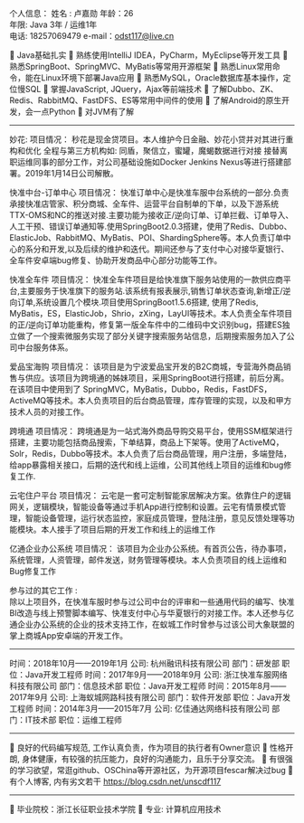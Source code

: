  
 

个人信息： 姓名 : 卢嘉勋                         年龄：26                     
年限: Java 3年 / 运维1年           
电话: 18257069479                  e-mail：odst117@live.cn	  				



	Java基础扎实
	熟练使用IntelliJ IDEA，PyCharm，MyEclipse等开发工具
	熟悉SpringBoot、SpringMVC、MyBatis等常用开源框架
	熟悉Linux常用命令，能在Linux环境下部署Java应用
	熟悉MySQL，Oracle数据库基本操作，定位慢SQL
	掌握JavaScript, JQuery，Ajax等前端技术
	了解Dubbo、ZK、Redis、RabbitMQ、FastDFS、ES等常用中间件的使用
	了解Android的原生开发，会一点Python
	对JVM有了解

________________________________________
妙花:
项目情况： 
秒花是现金贷项目。本人维护今日金融、妙花小贷并对其进行重构和优化 全程与第三方机构如: 同盾，聚信立，蜜罐，魔蝎数据进行对接 接替离职运维同事的部分工作，对公司基础设施如Docker Jenkins Nexus等进行搭建部署。2019年1月14日公司解散。

快准中台-订单中心
项目情况： 
		快准订单中心是快准车服中台系统的一部分.负责承接快准店管家、积分商城、全车件、运营平台自制单的下单，以及下游系统TTX-OMS和NC的推送对接.主要功能为接收正/逆向订单、订单拦截、订单导入、人工干预、错误订单通知等.使用SpringBoot2.0.3搭建，使用了Redis、Dubbo、ElasticJob、RabbitMQ、MyBatis、POI、ShardingSphere等。本人负责订单中心的系分和开发,以及后续的维护和迭代。期间还参与了支付中心对接华夏银行、全车件安卓端bug修复、协助开发商品中心部分功能等工作。

快准全车件
项目情况： 
		快准全车件项目是给快准旗下服务站使用的一款供应商平台,主要服务于快准旗下的服务站.该系统有报表展示,销售订单状态查询,新增正/逆向订单,系统设置几个模块.项目使用SpringBoot1.5.6搭建, 使用了Redis, MyBatis，ES，ElasticJob，Shrio，zXing，LayUI等技术。本人负责全车件项目的正/逆向订单功能重构，修复第一版全车件中的二维码中文识别bug，搭建ES独立做了一个搜索微服务实现了部分关键字搜索服务站信息，后期搜索服务加入了公司中台服务体系。

爱品宝海购 
项目情况： 
该项目是为宁波爱品宝开发的B2C商城，专营海外商品销售与供应。该项目为跨境通的姊妹项目，采用SpringBoot进行搭建，前后分离。在该项目中使用到了 SpringMVC，MyBatis，Dubbo，Redis，FastDFS，ActiveMQ等技术。本人负责项目的后台商品管理，库存管理的实现，以及和甲方技术人员的对接工作。

跨境通
项目情况：
跨境通是为一站式海外商品导购交易平台，使用SSM框架进行搭建，主要功能包括商品搜索，下单结算，商品上下架等。使用了ActiveMQ，Solr，Redis，Dubbo等技术。本人负责了后台商品管理，用户注册，多端登陆，给app暴露相关接口，后期的迭代和线上运维，公司其他线上项目的运维和bug修复工作.
             
云宅住户平台
项目情况：
云宅是一套可定制智能家居解决方案。依靠住户的逻辑网关，逻辑模块，智能设备等通过手机App进行控制和设置。云宅有情景模式管理，智能设备管理，运行状态监控，家庭成员管理，登陆注册，意见反馈处理等功能模块。本人接手了项目后期的开发工作和线上的运维工作            

亿通企业办公系统
项目情况：
该项目为企业办公系统。有首页公告，待办事项，系统管理，人资管理，邮件发送，财务管理等模块。本人负责项目的线上运维和Bug修复工作

参与过的其它工作 :	
除以上项目外，在快准车服时参与过公司中台的评审和一些通用代码的编写、快准BI改造与线上预警脚本编写、快准支付中心与华夏银行的对接工作。本人还参与亿通企业办公系统的企业的技术支持工作，在蚁城工作时曾参与过该公司大象联盟的掌上商城App安卓端的开发工作。


________________________________________
时间：2018年10月——2019年1月	公司: 杭州融讯科技有限公司
部门：研发部						职位：Java开发工程师
时间：2017年9月——2018年9月	公司: 浙江快准车服网络科技有限公司
部门：信息技术部						职位：Java开发工程师
时间：2015年8月——2017年9月    公司: 上海蚁城网路科技有限公司
部门：软件开发部					    职位：Java开发工程师
时间：2014年3月——2015年7月    公司: 亿佳通达网络科技有限公司
部门：IT技术部					    职位：运维工程师


________________________________________
	良好的代码编写规范, 工作认真负责，作为项目的执行者有Owner意识
	性格开朗, 身体健康，有较强的抗压能力，良好的沟通能力，且乐于分享交流。
	有很强的学习欲望，常逛github、OSChina等开源社区，为开源项目fescar解决过bug
	有个人博客, 内有劣文若干 https://blog.csdn.net/unscdf117



________________________________________
	毕业院校：浙江长征职业技术学院
	专业:	计算机应用技术 


